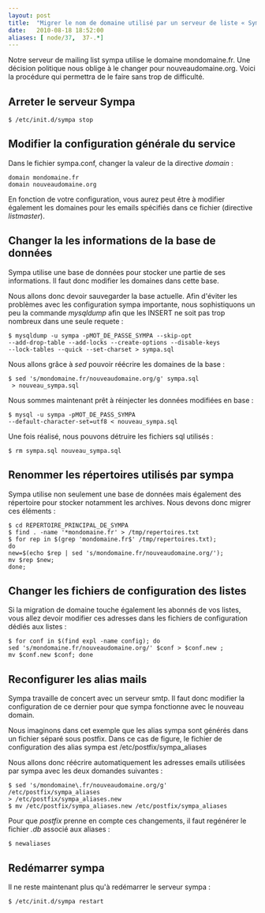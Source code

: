 ```yaml
---
layout: post
title:  "Migrer le nom de domaine utilisé par un serveur de liste « Sympa »"
date:   2010-08-18 18:52:00
aliases: [ node/37,  37-.*]
---
```

Notre serveur de mailing list sympa utilise le domaine mondomaine.fr.
Une décision politique nous oblige à le changer pour nouveaudomaine.org.
Voici la procédure qui permettra de le faire sans trop de difficulté.

Arreter le serveur Sympa
------------------------

    $ /etc/init.d/sympa stop

Modifier la configuration générale du service
---------------------------------------------

Dans le fichier sympa.conf, changer la valeur de la directive *domain* :

    domain mondomaine.fr
    domain nouveaudomaine.org

En fonction de votre configuration, vous aurez peut être à modifier
également les domaines pour les emails spécifiés dans ce fichier
(directive *listmaster*).

Changer la les informations de la base de données
-------------------------------------------------

Sympa utilise une base de données pour stocker une partie de ses
informations. Il faut donc modifier les domaines dans cette base.

Nous allons donc devoir sauvegarder la base actuelle. Afin d'éviter les
problèmes avec les configuration sympa importante, nous sophistiquons un
peu la commande *mysqldump* afin que les INSERT ne soit pas trop
nombreux dans une seule requete :

    $ mysqldump -u sympa -pMOT_DE_PASSE_SYMPA --skip-opt 
    --add-drop-table --add-locks --create-options --disable-keys 
    --lock-tables --quick --set-charset > sympa.sql

Nous allons grâce à *sed* pouvoir réécrire les domaines de la base :

    $ sed 's/mondomaine.fr/nouveaudomaine.org/g' sympa.sql 
     > nouveau_sympa.sql

Nous sommes maintenant prêt à réinjecter les données modifiées en base :

    $ mysql -u sympa -pMOT_DE_PASS_SYMPA 
    --default-character-set=utf8 < nouveau_sympa.sql

Une fois réalisé, nous pouvons détruire les fichiers sql utilisés :

    $ rm sympa.sql nouveau_sympa.sql

Renommer les répertoires utilisés par sympa
-------------------------------------------

Sympa utilise non seulement une base de données mais également des
répertoire pour stocker notamment les archives. Nous devons donc migrer
ces éléments :

    $ cd REPERTOIRE_PRINCIPAL_DE_SYMPA
    $ find . -name '*mondomaine.fr' > /tmp/repertoires.txt
    $ for rep in $(grep 'mondomaine.fr$' /tmp/repertoires.txt); 
    do 
    new=$(echo $rep | sed 's/mondomaine.fr/nouveaudomaine.org/'); 
    mv $rep $new; 
    done;

Changer les fichiers de configuration des listes
------------------------------------------------

Si la migration de domaine touche également les abonnés de vos listes,
vous allez devoir modifier ces adresses dans les fichiers de
configuration dédiés aux listes :

    $ for conf in $(find expl -name config); do 
    sed 's/mondomaine.fr/nouveaudomaine.org/' $conf > $conf.new ; 
    mv $conf.new $conf; done

Reconfigurer les alias mails
----------------------------

Sympa travaille de concert avec un serveur smtp. Il faut donc modifier
la configuration de ce dernier pour que sympa fonctionne avec le nouveau
domain.

Nous imaginons dans cet exemple que les alias sympa sont générés dans un
fichier séparé sous postfix. Dans ce cas de figure, le fichier de
configuration des alias sympa est /etc/postfix/sympa\_aliases

Nous allons donc réécrire automatiquement les adresses emails utilisées
par sympa avec les deux domandes suivantes :

    $ sed 's/mondomaine\.fr/nouveaudomaine.org/g' /etc/postfix/sympa_aliases 
    > /etc/postfix/sympa_aliases.new
    $ mv /etc/postfix/sympa_aliases.new /etc/postfix/sympa_aliases

Pour que *postfix* prenne en compte ces changements, il faut regénérer
le fichier *.db* associé aux aliases :

    $ newaliases

Redémarrer sympa
----------------

Il ne reste maintenant plus qu'à redémarrer le serveur sympa :

    $ /etc/init.d/sympa restart
